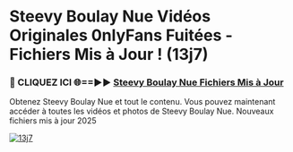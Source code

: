 # Steevy Boulay Nue Vidéos Originales 0nlyFans Fuitées - Fichiers Mis à Jour ! (13j7)

<h3>🔴 CLIQUEZ ICI 🌐==►► <a href="https://tinyurl.com/2pmr4ezf" rel="nofollow">Steevy Boulay Nue Fichiers Mis à Jour</a></h3>

Obtenez Steevy Boulay Nue et tout le contenu. Vous pouvez maintenant accéder à toutes les vidéos et photos de Steevy Boulay Nue. Nouveaux fichiers mis à jour 2025

[![13j7](https://i.imgur.com/6SNvagu.gif)](https://tinyurl.com/2pmr4ezf)
